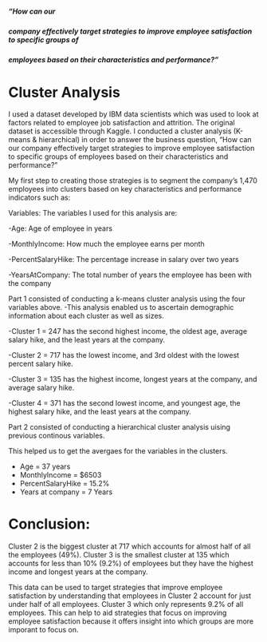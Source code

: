 ##### “How can our 
##### company effectively target strategies to improve employee satisfaction to specific groups of 
##### employees based on their characteristics and performance?”



# Cluster Analysis 


 I used a dataset developed by IBM data scientists which was used to look at factors related to employee job satisfaction and attrition. The original dataset is accessible through Kaggle. I conducted a cluster analysis (K-means & hierarchical) in order to answer the business question,  “How can our 
 company effectively target strategies to improve employee satisfaction to specific groups of 
 employees based on their characteristics and performance?”
 


My first step to creating those strategies is to segment the company’s 1,470 employees into clusters based on key characteristics and performance indicators such as:

 Variables: The variables I used for this analysis are:
 
 -Age: Age of employee in years
 
 -MonthlyIncome: How much the employee earns per month
 
 -PercentSalaryHike: The percentage increase in salary over two years
 
 -YearsAtCompany: The total number of years the employee has been with the company
 
Part 1 consisted of conducting a k-means cluster analysis using the four variables above.
 -This analysis enabled us to ascertain demographic information about each cluster as well as sizes.
 
 -Cluster 1 = 247 has the second highest income, the oldest age, average salary hike, and the least years at the company.
 
 -Cluster 2 = 717 has the lowest income, and 3rd oldest with the lowest percent salary hike.
 
 -Cluster 3 = 135 has the highest income, longest years at the company, and average salary hike.
 
 -Cluster 4 = 371 has the second lowest income, and youngest age, the highest salary hike, and the least years at the company.

Part 2 consisted of conducting a hierarchical cluster analysis uising previous continous variables.

 This helped us to get the avergaes for the variables in the clusters.
 
 - Age = 37 years
 - MonthlyIncome = $6503
 - PercentSalaryHike = 15.2%
 - Years at company = 7 Years
 
# Conclusion:
Cluster 2 is the biggest cluster at 717 which accounts for almost half of all the employees (49%). Cluster 3 is the smallest cluster at 135 which accounts for less than 10% (9.2%) of employees but they have the highest income and longest years at the company.

This data can be used to target strategies that improve employee satisfaction by understanding that employees in Cluster 2 account for just under half of all employees. Cluster 3 which only represents 9.2% of all employees.  This can help to aid strategies that focus on improving employee satisfaction because it offers insight into which groups are more imporant to focus on.




